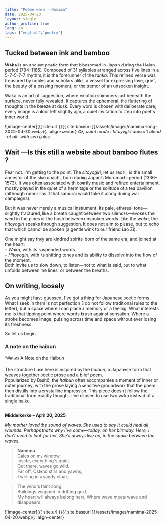 ```yaml
---
title: "Poème waka - Namima"
date: 2025-04-20
layout: single
author_profile: true
lang: en
tags: ["english","poetry"]
---
```


## Tucked between ink and bamboo

**Waka** is an ancient poetic form that blossomed in Japan during the Heian period (794–1185). Composed of 31 syllables arranged across five lines in a 5-7-5-7-7 rhythm, it is the forerunner of the *tanka*. This refined verse was treasured by nobles and scholars alike, a vessel for expressing love, grief, the beauty of a passing moment, or the tremor of an unspoken insight.

Waka is an art of suggestion, where emotion shimmers just beneath the surface, never fully revealed. It captures the ephemeral; the fluttering of thoughts in the breeze at dusk. Every word is chosen with deliberate care; every image is a door left slightly ajar, a quiet invitation to step into poet's inner world.

![image-center]({{ site.url }}{{ site.baseurl }}/assets/images/namima-long-2025-04-20.webp){: .align-center}
*Ok, point made : hitoyogiri doesn't blend -at all- with sea gales.*

## Wait —Is this still a website about bamboo flutes ?

Fear not. I'm getting to the point.
The *hitoyogiri*, let us recall, is the small ancestor of the shakuhachi, born during Japan’s Muromachi period (1336–1573). It was often associated with courtly music and refined entertainment, mostly played in the quiet of a hermitage or the solitude of a tea pavilion (although rumor has it that samuraï would take it along during war campaigns).

But it was never merely a musical instrument. Its pale, ethereal tone—slightly fractured, like a breath caught between two silences—evokes the wind in the pines or the hush between unspoken words. Like the *waka*, the *hitoyogiri* speaks through suggestion. It does not aim to please, but to echo that which cannot be spoken (a gentle wink to our friend Lao Zi).

One might say they are kindred spirits, born of the same era, and joined at the heart:  
– *Waka*, with its suspended words.  
– *Hitoyogiri*, with its shifting tones and its ability to dissolve into the flow of the moment.  
Both invite us to slow down, to listen—not to what is said, but to what unfolds between the lines, or between the breaths.

## On writing, loosely 

As you might have guessed, I've got a thing for Japanese poetic forms. What I seek in them is not perfection (I do not follow traditional rules to the letter), but a space where I can place a memory or a feeling. What interests me is that tipping point where words brush against sensation. Where a stroke becomes image, pulsing across time and space without ever losing its freshness.

So let us begin.

### A note on the haibun

*## ✍️ A Note on the Haibun

The structure I use here is inspired by the *haibun*, a Japanese form that weaves together poetic prose and a brief poem.  
Popularized by Bashō, the *haibun* often accompanies a moment of inner or outer journey, with the prose laying a sensitive groundwork that the poem then distills into a crystalline impression.
This piece doesn’t follow the traditional form exactly though...I’ve chosen to use two waka instead of a single haiku.

---

**Middelkerke – April 20, 2025**

*My mother loved the sound of waves.
She used to say it could heal all wounds.
Perhaps that’s why I’ve come—today, on her birthday.
Here, I don’t need to look for her.
She’ll always live on, in the space between the waves.*

> **Namima**  
> Gales on my window.  
> Inside, everything's quiet.  
> Out there, waves go wild.  
> Far off, Ostend stirs and yawns,  
> Twirling in a sandy cloak.

> The wind's faint song,  
> Buildings wrapped in drifting gold.  
> My heart will always belong here,
> Where wave meets wave and disappears.

![image-center]({{ site.url }}{{ site.baseurl }}/assets/images/namima-2025-04-20.webp){: .align-center}

